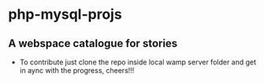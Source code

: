 # php-mysql-projs
## A webspace catalogue for stories 

* To contribute just clone the repo inside local wamp server folder and get in aync with the progress,
  cheers!!!
